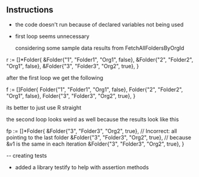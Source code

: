 ## Instructions

- the code doesn't run because of declared variables not being used
- first loop seems unnecessary

  considering some sample data results from FetchAllFoldersByOrgId

r := []\*Folder{
&Folder{"1", "Folder1", "Org1", false},
&Folder{"2", "Folder2", "Org1", false},
&Folder{"3", "Folder3", "Org2", true},
}

after the first loop we get the following

f := []Folder{
Folder{"1", "Folder1", "Org1", false},
Folder{"2", "Folder2", "Org1", false},
Folder{"3", "Folder3", "Org2", true},
}

its better to just use R straight

the second loop looks weird as well because the results look like this

fp := []\*Folder{
&Folder{"3", "Folder3", "Org2", true}, // Incorrect: all pointing to the last folder
&Folder{"3", "Folder3", "Org2", true}, // because &v1 is the same in each iteration
&Folder{"3", "Folder3", "Org2", true},
}

-- creating tests

- added a library testify to help with assertion methods

